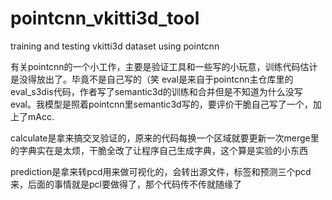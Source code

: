 # pointcnn_vkitti3d_tool
training and testing vkitti3d dataset using pointcnn

有关pointcnn的一个小工作，主要是验证工具和一些写的小玩意，训练代码估计是没得放出了。毕竟不是自己写的（笑
eval是来自于pointcnn主仓库里的eval_s3dis代码，作者写了semantic3d的训练和合并但是不知道为什么没写eval。我模型是照着pointcnn里semantic3d写的，要评价干脆自己写了一个，加上了mAcc.

calculate是拿来搞交叉验证的，原来的代码每换一个区域就要更新一次merge里的字典实在是太烦，干脆全改了让程序自己生成字典，这个算是实验的小东西

prediction是拿来转pcd用来做可视化的，会转出源文件，标签和预测三个pcd来，后面的事情就是pcl要做得了，那个代码传不传就随缘了
